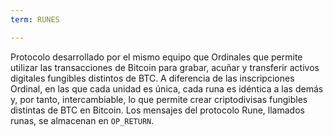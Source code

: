 ```yaml
---
term: RUNES

---
```

Protocolo desarrollado por el mismo equipo que Ordinales que permite utilizar las transacciones de Bitcoin para grabar, acuñar y transferir activos digitales fungibles distintos de BTC. A diferencia de las inscripciones Ordinal, en las que cada unidad es única, cada runa es idéntica a las demás y, por tanto, intercambiable, lo que permite crear criptodivisas fungibles distintas de BTC en Bitcoin. Los mensajes del protocolo Rune, llamados runas, se almacenan en `OP_RETURN`.